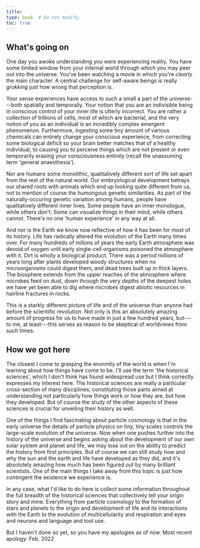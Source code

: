 ```yaml
---
title: 
type: book  # Do not modify.
toc: true
---
```


## What's going on

One day you awoke understanding you were experiencing reality. 
You have some limited window from your internal world through which you may peer out into the universe. 
You've been watching a movie in which you're *clearly* the main character. 
A central challenge for self-aware beings is really *grokking* just how wrong that perception is.

Your sense experiences have access to such a small a part of the universe---both spatially and temporally.
Your notion that you are an indivisible being in conscious control of your inner life is utterly incorrect. 
You are rather a collection of trillions of cells, most of which are bacterial, and the very notion of you as an individual is an incredibly complex emergent phenomenon.
Furthermore, ingesting some tiny amount of various chemicals can entirely change your conscious experience, from correcting some biological deficit so your brain better matches that of a healthy individual, to causing you to perceive things which are not present or even temporarily erasing your consciousness entirely (recall the unassuming term 'general anaesthesia'). 

Nor are humans some monolithic, qualitatively different sort of life set apart from the rest of the natural world. Our embryological development betrays our shared roots with animals which end up looking quite different from us, not to mention of course the humongous genetic similarities.
As part of the naturally-occuring genetic variation among humans, people have qualitatively different inner lives. Some people have an inner monologue, while others don't. Some can visualize things in their mind, while others cannot. 
There's no one 'human experience' in any way at all.

And nor is the Earth we know now reflective of how it has been for most of its history. Life has radically altered the evolution of the Earth many times over.
For many hundreds of millons of years the early Earth atmosphere was devoid of oxygen until early single-cell organisms poisoned the atmosphere with it. 
Dirt is wholly a biological product. There was a period millions of years long after plants developed woody structures when no microorganisms could digest them, and dead trees built up in thick layers. 
The biosphere extends from the upper reaches of the atmosphere where microbes feed on dust, down through the very depths of the deepest holes we have yet been able to dig where microbes digest abiotic resources in hairline fractures in rocks.

This is a starkly different picture of life and of the universe than anyone had before the scientific revolution. 
Not only is this an absolutely amazing amount of progress for us to have made in just a few hundred years, but---to me, at least---this serves as reason to be skeptical of worldviews from such times.

## How we got here

The closest I come to grasping the enormity of the world is when I'm learning about how things have come to be. 
I'll use the term 'the historical sciences', which I don't think has found widespread use but I think correctly expresses my interest here.
The historical sciences are really a particular cross-section of many disciplines, constituting those parts aimed at understanding not particularly how things work or how they are, but how they developed.
But of course the study of the other aspects of these sciences is crucial for unveiling their history as well.

One of the things I find fascinating about particle cosmology is that in the early universe the details of particle physics on tiny, tiny scales controls the large-scale evolution of the universe.
Now when one pushes further into the history of the universe and begins asking about the development of our own solar system and planet and life, we may lose out on the ability to predict the history from first principles.
But of course we can still study how and why the sun and the earth and life have developed as they did, and it's absolutely amazing how much has been figured out by many brilliant scientists.
One of the main things I take away from this topic is just how contingent the existence we experience is. 

In any case, what I'd like to do here is collect some information throughout the full breadth of the historical sciences that collectively tell your origin story and mine. 
Everything from particle cosmology to the formation of stars and planets to the origin and development of life and its interactions with the Earth 
to the evolution of multicellularity and respiration and eyes and neurons and language and tool use.

But I haven't done so yet, so you have my apologies as of now. Most recent apology: Feb. 2022